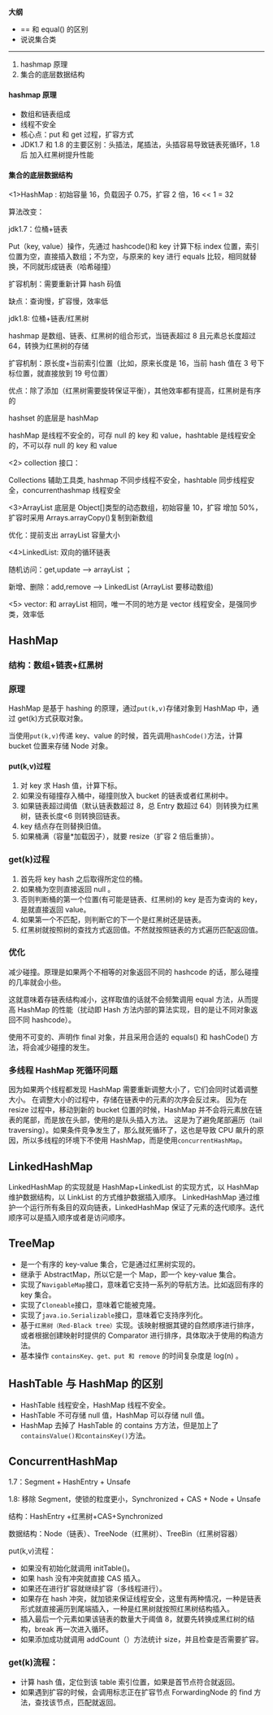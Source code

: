 **大纲**

- == 和 equal() 的区别
- 说说集合类

---

1. hashmap 原理
2. 集合的底层数据结构

#### hashmap 原理

- 数组和链表组成
- 线程不安全
- 核心点：put 和 get 过程，扩容方式
- JDK1.7 和 1.8 的主要区别：头插法，尾插法，头插容易导致链表死循环，1.8 后
  加入红黑树提升性能

#### 集合的底层数据结构

<1>HashMap : 初始容量 16，负载因子 0.75，扩容 2 倍，16 << 1 = 32

算法改变：

jdk1.7：位桶+链表

Put（key, value）操作，先通过 hashcode()和 key 计算下标 index 位置，索引位置为空，直接插入数组；不为空，与原来的 key 进行 equals 比较，相同就替换，不同就形成链表（哈希碰撞）

扩容机制：需要重新计算 hash 码值

缺点：查询慢，扩容慢，效率低

jdk1.8: 位桶+链表/红黑树

hashmap 是数组、链表、红黑树的组合形式，当链表超过 8 且元素总长度超过 64，转换为红黑树的存储

扩容机制：原长度+当前索引位置（比如，原来长度是 16，当前 hash 值在 3 号下标位置，就直接放到 19 号位置）

优点：除了添加（红黑树需要旋转保证平衡），其他效率都有提高，红黑树是有序的

hashset 的底层是 hashMap

hashMap 是线程不安全的，可存 null 的 key 和 value，hashtable 是线程安全的，不可以存 null 的 key 和 value

<2> collection 接口：

Collections 辅助工具类, hashmap 不同步线程不安全，hashtable 同步线程安全，concurrenthashmap 线程安全

<3>ArrayList 底层是 Object[]类型的动态数组，初始容量 10，扩容 增加 50%，扩容时采用 Arrays.arrayCopy()复制到新数组

优化：提前支出 arrayList 容量大小

<4>LinkedList: 双向的循环链表

随机访问：get,update --> arrayList ；

新增、删除：add,remove --> LinkedList (ArrayList 要移动数组)

<5> vector: 和 arrayList 相同，唯一不同的地方是 vector 线程安全，是强同步类，效率低

## HashMap

### 结构：数组+链表+红黑树

### 原理

HashMap 是基于 hashing 的原理，通过`put(k,v)`存储对象到 HashMap 中，通过 get(k)方式获取对象。

当使用`put(k,v)`传递 key、value 的时候，首先调用`hashCode()`方法，计算 bucket 位置来存储 Node 对象。

#### put(k,v)过程

1. 对 key 求 Hash 值，计算下标。
2. 如果没有碰撞存入桶中，碰撞则放入 bucket 的链表或者红黑树中。
3. 如果链表超过阈值（默认链表数超过 8，总 Entry 数超过 64）则转换为红黑树，链表长度<6 则转换回链表。
4. key 结点存在则替换旧值。
5. 如果桶满（容量\*加载因子），就要 resize（扩容 2 倍后重排）。

### get(k)过程

1. 首先将 key hash 之后取得所定位的桶。
2. 如果桶为空则直接返回 null 。
3. 否则判断桶的第一个位置(有可能是链表、红黑树)的 key 是否为查询的 key，是就直接返回 value。
4. 如果第一个不匹配，则判断它的下一个是红黑树还是链表。
5. 红黑树就按照树的查找方式返回值。不然就按照链表的方式遍历匹配返回值。

### 优化

减少碰撞。原理是如果两个不相等的对象返回不同的 hashcode 的话，那么碰撞的几率就会小些。

这就意味着存链表结构减小，这样取值的话就不会频繁调用 equal 方法，从而提高 HashMap 的性能（扰动即 Hash 方法内部的算法实现，目的是让不同对象返回不同 hashcode）。

使用不可变的、声明作 final 对象，并且采用合适的 equals() 和 hashCode() 方法，将会减少碰撞的发生。

### 多线程 HashMap 死循环问题

因为如果两个线程都发现 HashMap 需要重新调整大小了，它们会同时试着调整大小。
在调整大小的过程中，存储在链表中的元素的次序会反过来。
因为在 resize 过程中，移动到新的 bucket 位置的时候，HashMap 并不会将元素放在链表的尾部，而是放在头部，使用的是队头插入方法。
这是为了避免尾部遍历（tail traversing）。如果条件竞争发生了，那么就死循环了，这也是导致 CPU 飙升的原因，所以多线程的环境下不使用 HashMap，而是使用`concurrentHashMap`。

## LinkedHashMap

LinkedHashMap 的实现就是 HashMap+LinkedList 的实现方式，以 HashMap 维护数据结构，以 LinkList 的方式维护数据插入顺序。
LinkedHashMap 通过维护一个运行所有条目的双向链表，LinkedHashMap 保证了元素的迭代顺序。迭代顺序可以是插入顺序或者是访问顺序。

## TreeMap

- 是一个有序的 key-value 集合，它是通过红黑树实现的。
- 继承于 AbstractMap，所以它是一个 Map，即一个 key-value 集合。
- 实现了`NavigableMap`接口，意味着它支持一系列的导航方法。比如返回有序的 key 集合。
- 实现了`Cloneable`接口，意味着它能被克隆。
- 实现了`java.io.Serializable`接口，意味着它支持序列化。
- 基于`红黑树（Red-Black tree）`实现。该映射根据其键的自然顺序进行排序，或者根据创建映射时提供的 Comparator 进行排序，具体取决于使用的构造方法。
- 基本操作 `containsKey、get、put 和 remove` 的时间复杂度是 log(n) 。

## HashTable 与 HashMap 的区别

- HashTable 线程安全，HashMap 线程不安全。
- HashTable 不可存储 null 值，HashMap 可以存储 null 值。
- HashMap 去掉了 HashTable 的 contains ⽅方法，但是加上了 `containsValue()和containsKey()`方法。

## ConcurrentHashMap

1.7：Segment + HashEntry + Unsafe

1.8: 移除 Segment，使锁的粒度更小，Synchronized + CAS + Node + Unsafe

结构：HashEntry +红黑树+CAS+Synchronized

数据结构：Node（链表）、TreeNode（红黑树）、TreeBin（红黑树容器）

put(k,v)流程：

- 如果没有初始化就调用 initTable()。
- 如果 hash 没有冲突就直接 CAS 插入。
- 如果还在进行扩容就继续扩容（多线程进行）。
- 如果存在 hash 冲突，就加锁来保证线程安全，这里有两种情况，一种是链表形式就直接遍历到尾端插入，一种是红黑树就按照红黑树结构插入。
- 插入最后一个元素如果该链表的数量大于阈值 8，就要先转换成黑红树的结构，break 再一次进入循环。
- 如果添加成功就调用 addCount（）方法统计 size，并且检查是否需要扩容。

### get(k)流程：

- 计算 hash 值，定位到该 table 索引位置，如果是首节点符合就返回。
- 如果遇到扩容的时候，会调用标志正在扩容节点 ForwardingNode 的 find 方法，查找该节点，匹配就返回。
